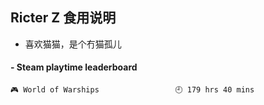 ## Ricter Z 食用说明
- 喜欢猫猫，是个冇猫孤儿

<!-- steam-box start -->
#### - Steam playtime leaderboard
```text
🎮 World of Warships                 🕘 179 hrs 40 mins
```
<!-- Powered by https://github.com/YouEclipse/steam-box . -->
<!-- steam-box end -->
